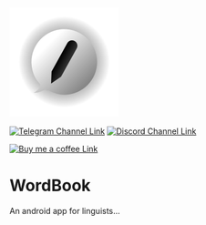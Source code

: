 ![WordBook Logo/Trademark](https://github.com/atahabaki/wordbook-android/raw/dev/media/ic_wordbook_shadow_optimized.png)

[![Telegram Channel Link](https://img.shields.io/badge/Telegram-26A5E4.svg?style=for-the-badge&logo=Telegram&logoColor=white)](https://t.me/wordbookApp/)
[![Discord Channel Link](https://img.shields.io/badge/Discord-7289DA.svg?style=for-the-badge&logo=Discord&logoColor=white)](https://discord.gg/dwwhBxbHUX)

[![Buy me a coffee Link](https://img.shields.io/badge/Buy%20Me%20A%20Coffee-FFDD00.svg?style=for-the-badge&logo=Buy-Me-A-Coffee&logoColor=black)](https://buymeacoff.ee/atahabaki)

# WordBook
An android app for linguists...


